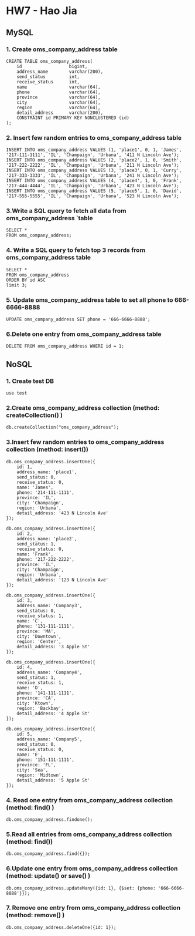 # HW7 - Hao Jia

## MySQL
### 1. Create oms_company_address table
```mysql
CREATE TABLE oms_company_address(
    id               	bigint,
    address_name		varchar(200),
	send_status			int,
    receive_status 		int,
    name 				varchar(64),
    phone 				varchar(64),
    province 			varchar(64),
    city 				varchar(64),
    region 				varchar(64),
    detail_address 		varchar(200),
    CONSTRAINT id PRIMARY KEY NONCLUSTERED (id)
);
```

### 2. Insert few random entries to oms_company_address table
```mysql
INSERT INTO oms_company_address VALUES (1, 'place1', 0, 1, 'James', '217-111-1111', 'IL', 'Champaign', 'Urbana', '411 N Lincoln Ave');
INSERT INTO oms_company_address VALUES (2, 'place2', 1, 0, 'Smith', '217-222-2222', 'IL', 'Champaign', 'Urbana', '211 N Lincoln Ave');
INSERT INTO oms_company_address VALUES (3, 'place3', 0, 1, 'Curry', '217-333-3333', 'IL', 'Champaign', 'Urbana', '241 N Lincoln Ave');
INSERT INTO oms_company_address VALUES (4, 'place4', 1, 0, 'Frank', '217-444-4444', 'IL', 'Champaign', 'Urbana', '423 N Lincoln Ave');
INSERT INTO oms_company_address VALUES (5, 'place5', 1, 0, 'David', '217-555-5555', 'IL', 'Champaign', 'Urbana', '523 N Lincoln Ave');
```

### 3.Write a SQL query to fetch all data from oms_company_address `table
```mysql
SELECT * 
FROM oms_company_address;
```

### 4. Write a SQL query to fetch top 3 records from oms_company_address table
```mysql
SELECT * 
FROM oms_company_address 
ORDER BY id ASC 
limit 3;
```

### 5. Update oms_company_address table to set all phone to 666-6666-8888
```mysql
UPDATE oms_company_address SET phone = '666-6666-8888';

```
### 6.Delete one entry from oms_company_address table
```mysql
DELETE FROM oms_company_address WHERE id = 1;
```

## NoSQL
### 1. Create test DB
```mysql
use test
```

### 2.Create oms_company_address collection (method: createCollection() )
```mysql
db.createCollection("oms_company_address");
```

### 3.Insert few random entries to oms_company_address collection (method: insert())
```mysql
db.oms_company_address.insertOne({
    id: 1,
    address_name: 'place1',
    send_status: 0,
    receive_status: 0,
    name: 'James',
    phone: '214-111-1111',
    province: 'IL',
    city: 'Champaign',
    region: 'Urbana',
    detail_address: '423 N Lincoln Ave'
});

db.oms_company_address.insertOne({
    id: 2,
    address_name: 'place2',
    send_status: 1,
    receive_status: 0,
    name: 'Frank',
    phone: '217-222-2222',
    province: 'IL',
    city: 'Champaign',
    region: 'Urbana',
    detail_address: '123 N Lincoln Ave'
});

db.oms_company_address.insertOne({
    id: 3,
    address_name: 'Company3',
    send_status: 0,
    receive_status: 1,
    name: 'C',
    phone: '131-111-1111',
    province: 'MA',
    city: 'Downtown',
    region: 'Center',
    detail_address: '3 Apple St'
});

db.oms_company_address.insertOne({
    id: 4,
    address_name: 'Company4',
    send_status: 1,
    receive_status: 1,
    name: 'D',
    phone: '141-111-1111',
    province: 'CA',
    city: 'Ktown',
    region: 'Backbay',
    detail_address: '4 Apple St'
});

db.oms_company_address.insertOne({
    id: 5,
    address_name: 'Company5',
    send_status: 0,
    receive_status: 0,
    name: 'E',
    phone: '151-111-1111',
    province: 'FL',
    city: 'Sea',
    region: 'Midtown',
    detail_address: '5 Apple St'
});
```

### 4. Read one entry from oms_company_address collection (method: find() )
```mysql
db.oms_company_address.findone();
```

### 5.Read all entries from oms_company_address collection (method: find())
```mysql
db.oms_company_address.find({});

```
### 6.Update one entry from oms_company_address collection (method: update() or save() )
```mysql
db.oms_company_address.updateMany({id: 1}, {$set: {phone: '666-6666-8888'}});
```

### 7. Remove one entry from oms_company_address collection (method: remove() )
```mysql
db.oms_company_address.deleteOne({id: 1});
```



